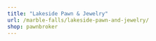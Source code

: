 ```yaml
---
title: "Lakeside Pawn & Jewelry"
url: /marble-falls/lakeside-pawn-and-jewelry/
shop: pawnbroker
---
```

